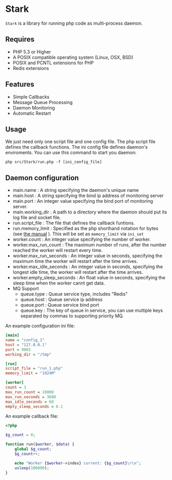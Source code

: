 Stark
==========

`Stark` is a library for running php code as multi-process daemon. 

Requires
--------

* PHP 5.3 or Higher
* A POSIX compatible operating system (Linux, OSX, BSD)
* POSIX and PCNTL extensions for PHP
* Redis extensions 

Features
--------

* Simple Callbacks
* Message Queue Processing
* Daemon Monitoring
* Automatic Restart

Usage
--------

We just need only one script file and one config file. The php script file defines the callback functions. The ini config file defines daemon's enviroments. You can use this command to start you daemon:
```
php src/Stark/run.php -f [ini_config_file]
```

Daemon configuration
--------------------

* main.name : A string specifying the daemon's unique name
* main.host : A string specifying the bind ip address of monitoring server
* main.port : An integer value specifying the bind port of monitoring server.
* main.working_dir : A path to a directory where the daemon should put its log file and socket file.
* run.script_file : The file that defines the callback funtions.
* run.memory_limit : Specified as the php shorthand notation for bytes (see [the manual](http://php.net/manual/en/faq.using.php#faq.using.shorthandbytes) ). This will be set as `memory_limit` via `ini_set`
* worker.count : An integer value specifying the number of worker.
* worker.max_run_count : The maximum number of runs, after the number reached the worker will restart every time.
* worker.max_run_seconds : An integer value in seconds, specifying the maximum time the worker will restart after the time arrives.
* worker.max_idle_seconds : An integer value in seconds, specifying the longest idle time, the worker will restart after the time arrives.
* worker.empty_sleep_seconds : An float value in seconds, specifying the sleep time when the worker cannt get data.
* MQ Support
    - queue.type : Queue service type, includes "Redis"
    - queue.host : Queue service ip address
    - queue.port : Queue service bind port
    - queue.key : The key of queue in service, you can use multiple keys separated by commas to supporting priority MQ.

An example configuration ini file:
```ini
[main]
name = "config_1"
host = "127.0.0.1"
port = 9003
working_dir = "/tmp"

[run]
script_file = "run_1.php"
memory_limit = "1024M"

[worker]
count = 3
max_run_count = 10000
max_run_seconds = 3600
max_idle_seconds = 60
empty_sleep_seconds = 0.1
```

An example callback file:
```php
<?php

$g_count = 0;

function run($worker, $data) {
    global $g_count;
    $g_count++;

    echo "Worker {$worker->index} current: {$g_count}\r\n";
    usleep(100000);
}
```
